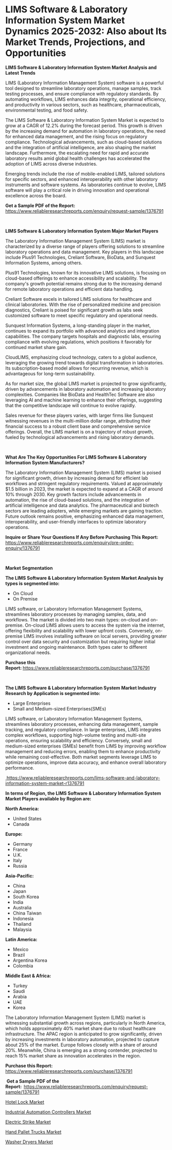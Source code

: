 <p><h1>LIMS Software & Laboratory Information System Market Dynamics 2025-2032: Also about Its Market Trends, Projections, and Opportunities</h1></p><p><strong>LIMS Software & Laboratory Information System Market Analysis and Latest Trends</strong></p>
<p><p>LIMS (Laboratory Information Management System) software is a powerful tool designed to streamline laboratory operations, manage samples, track testing processes, and ensure compliance with regulatory standards. By automating workflows, LIMS enhances data integrity, operational efficiency, and productivity in various sectors, such as healthcare, pharmaceuticals, environmental testing, and food safety.</p><p>The LIMS Software & Laboratory Information System Market is expected to grow at a CAGR of 12.2% during the forecast period. This growth is driven by the increasing demand for automation in laboratory operations, the need for enhanced data management, and the rising focus on regulatory compliance. Technological advancements, such as cloud-based solutions and the integration of artificial intelligence, are also shaping the market landscape. Furthermore, the escalating need for rapid and accurate laboratory results amid global health challenges has accelerated the adoption of LIMS across diverse industries. </p><p>Emerging trends include the rise of mobile-enabled LIMS, tailored solutions for specific sectors, and enhanced interoperability with other laboratory instruments and software systems. As laboratories continue to evolve, LIMS software will play a critical role in driving innovation and operational excellence across the board.</p></p>
<p><strong>Get a Sample PDF of the Report:&nbsp;</strong> <a href="https://www.reliableresearchreports.com/enquiry/request-sample/1376791?utm_campaign=3446&utm_medium=2&utm_source=Github&utm_content=ia&utm_term=28032025&utm_id=lims-software-laboratory-information-system">https://www.reliableresearchreports.com/enquiry/request-sample/1376791</a></p>
<p>&nbsp;</p>
<p><strong>LIMS Software & Laboratory Information System Major Market Players</strong></p>
<p><p>The Laboratory Information Management System (LIMS) market is characterized by a diverse range of players offering solutions to streamline laboratory operations and data management. Key players in this landscape include Plus91 Technologies, Creliant Software, BioData, and Sunquest Information Systems, among others.</p><p>Plus91 Technologies, known for its innovative LIMS solutions, is focusing on cloud-based offerings to enhance accessibility and scalability. The company's growth potential remains strong due to the increasing demand for remote laboratory operations and efficient data handling.</p><p>Creliant Software excels in tailored LIMS solutions for healthcare and clinical laboratories. With the rise of personalized medicine and precision diagnostics, Creliant is poised for significant growth as labs seek customized software to meet specific regulatory and operational needs.</p><p>Sunquest Information Systems, a long-standing player in the market, continues to expand its portfolio with advanced analytics and integration capabilities. The company targets hospitals and diagnostic labs, ensuring compliance with evolving regulations, which positions it favorably for continued market share gain.</p><p>CloudLIMS, emphasizing cloud technology, caters to a global audience, leveraging the growing trend towards digital transformation in laboratories. Its subscription-based model allows for recurring revenue, which is advantageous for long-term sustainability.</p><p>As for market size, the global LIMS market is projected to grow significantly, driven by advancements in laboratory automation and increasing laboratory complexities. Companies like BioData and HealthTec Software are also leveraging AI and machine learning to enhance their offerings, suggesting that the competitive landscape will continue to evolve rapidly.</p><p>Sales revenue for these players varies, with larger firms like Sunquest witnessing revenues in the multi-million dollar range, attributing their financial success to a robust client base and comprehensive service offerings. Overall, the LIMS market is on a trajectory of robust growth, fueled by technological advancements and rising laboratory demands.</p></p>
<p>&nbsp;</p>
<p><strong>What Are The Key Opportunities For LIMS Software & Laboratory Information System Manufacturers?</strong></p>
<p><p>The Laboratory Information Management System (LIMS) market is poised for significant growth, driven by increasing demand for efficient lab workflows and stringent regulatory requirements. Valued at approximately $1.5 billion in 2023, the market is expected to expand at a CAGR of around 10% through 2030. Key growth factors include advancements in automation, the rise of cloud-based solutions, and the integration of artificial intelligence and data analytics. The pharmaceutical and biotech sectors are leading adopters, while emerging markets are gaining traction. Future outlook remains positive, emphasizing enhanced data management, interoperability, and user-friendly interfaces to optimize laboratory operations.</p></p>
<p><strong>Inquire or Share Your Questions If Any Before Purchasing This Report:</strong> <a href="https://www.reliableresearchreports.com/enquiry/pre-order-enquiry/1376791?utm_campaign=3446&utm_medium=2&utm_source=Github&utm_content=ia&utm_term=28032025&utm_id=lims-software-laboratory-information-system">https://www.reliableresearchreports.com/enquiry/pre-order-enquiry/1376791</a></p>
<p>&nbsp;</p>
<p><strong>Market Segmentation</strong></p>
<p><strong>The LIMS Software & Laboratory Information System Market Analysis by types is segmented into:</strong></p>
<p><ul><li>On Cloud</li><li>On Premise</li></ul></p>
<p><p>LIMS software, or Laboratory Information Management Systems, streamlines laboratory processes by managing samples, data, and workflows. The market is divided into two main types: on-cloud and on-premise. On-cloud LIMS allows users to access the system via the internet, offering flexibility and scalability with lower upfront costs. Conversely, on-premise LIMS involves installing software on local servers, providing greater control over data security and customization but requiring higher initial investment and ongoing maintenance. Both types cater to different organizational needs.</p></p>
<p><strong>Purchase this Report:&nbsp;</strong><a href="https://www.reliableresearchreports.com/purchase/1376791?utm_campaign=3446&utm_medium=2&utm_source=Github&utm_content=ia&utm_term=28032025&utm_id=lims-software-laboratory-information-system">https://www.reliableresearchreports.com/purchase/1376791</a></p>
<p>&nbsp;</p>
<p><strong>The LIMS Software & Laboratory Information System Market Industry Research by Application is segmented into:</strong></p>
<p><ul><li>Large Enterprises</li><li>Small and Medium-sized Enterprises(SMEs)</li></ul></p>
<p><p>LIMS software, or Laboratory Information Management Systems, streamlines laboratory processes, enhancing data management, sample tracking, and regulatory compliance. In large enterprises, LIMS integrates complex workflows, supporting high-volume testing and multi-site operations, ensuring scalability and efficiency. Conversely, small and medium-sized enterprises (SMEs) benefit from LIMS by improving workflow management and reducing errors, enabling them to enhance productivity while remaining cost-effective. Both market segments leverage LIMS to optimize operations, improve data accuracy, and enhance overall laboratory performance.</p></p>
<p><a href="https://www.reliableresearchreports.com/lims-software-and-laboratory-information-system-market-r1376791?utm_campaign=3446&utm_medium=2&utm_source=Github&utm_content=ia&utm_term=28032025&utm_id=lims-software-laboratory-information-system">&nbsp;https://www.reliableresearchreports.com/lims-software-and-laboratory-information-system-market-r1376791</a></p>
<p><strong>In terms of Region, the LIMS Software & Laboratory Information System Market Players available by Region are:</strong></p>
<p>
    <p> <strong> North America: </strong>
        <ul>
            <li>United States</li>
            <li>Canada</li>
        </ul>
        </p> 
    <p> <strong> Europe: </strong>
        <ul>
            <li>Germany</li>
            <li>France</li>
            <li>U.K.</li>
            <li>Italy</li>
            <li>Russia</li>
        </ul>
        </p> 
    <p> <strong> Asia-Pacific: </strong>
        <ul>
            <li>China</li>
            <li>Japan</li>
            <li>South Korea</li>
            <li>India</li>
            <li>Australia</li>
            <li>China Taiwan</li>
            <li>Indonesia</li>
            <li>Thailand</li>
            <li>Malaysia</li>
        </ul>
        </p> 
    <p> <strong> Latin America: </strong>
        <ul>
            <li>Mexico</li>
            <li>Brazil</li>
            <li>Argentina Korea</li>
            <li>Colombia</li>
        </ul>
        </p> 
    <p> <strong> Middle East & Africa: </strong>
        <ul>
            <li>Turkey</li>
            <li>Saudi</li>
            <li>Arabia</li>
            <li>UAE</li>
            <li>Korea</li>
        </ul>
    </p>
    </p>
<p><p>The Laboratory Information Management System (LIMS) market is witnessing substantial growth across regions, particularly in North America, which holds approximately 40% market share due to robust healthcare infrastructure. The APAC region is anticipated to grow significantly, driven by increasing investments in laboratory automation, projected to capture about 25% of the market. Europe follows closely with a share of around 20%. Meanwhile, China is emerging as a strong contender, projected to reach 15% market share as innovation accelerates in the region.</p></p>
<p><strong>Purchase this Report: </strong><a href="https://www.reliableresearchreports.com/purchase/1376791?utm_campaign=3446&utm_medium=2&utm_source=Github&utm_content=ia&utm_term=28032025&utm_id=lims-software-laboratory-information-system">https://www.reliableresearchreports.com/purchase/1376791</a></p>
<p>&nbsp;<strong>Get a Sample PDF of the Report:&nbsp;&nbsp;</strong><a href="https://www.reliableresearchreports.com/enquiry/request-sample/1376791?utm_campaign=3446&utm_medium=2&utm_source=Github&utm_content=ia&utm_term=28032025&utm_id=lims-software-laboratory-information-system">https://www.reliableresearchreports.com/enquiry/request-sample/1376791</a></p>
<p><strong></strong></p>
<p><p><a href="https://www.linkedin.com/pulse/hotel-lock-market-demand-revenue-insights-72-cagr-forecast-sncbe?utm_campaign=3446&utm_medium=2&utm_source=Github&utm_content=ia&utm_term=28032025&utm_id=lims-software-laboratory-information-system">Hotel Lock Market</a></p><p><a href="https://www.linkedin.com/pulse/industrial-automation-controllers-market-strategic-insights-soche?utm_campaign=3446&utm_medium=2&utm_source=Github&utm_content=ia&utm_term=28032025&utm_id=lims-software-laboratory-information-system">Industrial Automation Controllers Market</a></p><p><a href="https://www.linkedin.com/pulse/overview-electric-strike-market-competitive-landscape-projected-m3bae?utm_campaign=3446&utm_medium=2&utm_source=Github&utm_content=ia&utm_term=28032025&utm_id=lims-software-laboratory-information-system">Electric Strike Market</a></p><p><a href="https://www.linkedin.com/pulse/hand-pallet-trucks-market-expected-grow-impressive-fceie?utm_campaign=3446&utm_medium=2&utm_source=Github&utm_content=ia&utm_term=28032025&utm_id=lims-software-laboratory-information-system">Hand Pallet Trucks Market</a></p><p><a href="https://www.linkedin.com/pulse/market-dynamics-washer-dryers-key-trends-macroeconomic-factors-vldxe?utm_campaign=3446&utm_medium=2&utm_source=Github&utm_content=ia&utm_term=28032025&utm_id=lims-software-laboratory-information-system">Washer Dryers Market</a></p></p>